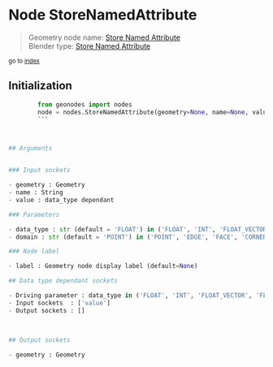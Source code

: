 
# Node StoreNamedAttribute

> Geometry node name: [Store Named Attribute](https://docs.blender.org/manual/en/latest/modeling/geometry_nodes/attribute/store_named_attribute.html)<br>
  Blender type: [Store Named Attribute](https://docs.blender.org/api/current/bpy.types.GeometryNodeStoreNamedAttribute.html)
  
<sub>go to [index](/docs/index.md)</sub>

## Initialization

```python
        from geonodes import nodes
        node = nodes.StoreNamedAttribute(geometry=None, name=None, value=None, data_type='FLOAT', domain='POINT', label=None)
        ```



## Arguments


### Input sockets

- geometry : Geometry
- name : String
- value : data_type dependant

### Parameters

- data_type : str (default = 'FLOAT') in ('FLOAT', 'INT', 'FLOAT_VECTOR', 'FLOAT_COLOR', 'BYTE_COLOR', 'BOOLEAN')
- domain : str (default = 'POINT') in ('POINT', 'EDGE', 'FACE', 'CORNER', 'CURVE', 'INSTANCE')

### Node label

- label : Geometry node display label (default=None)

## Data type dependant sockets

- Driving parameter : data_type in ('FLOAT', 'INT', 'FLOAT_VECTOR', 'FLOAT_COLOR', 'BYTE_COLOR', 'BOOLEAN')
- Input sockets  : ['value']
- Output sockets : []   
  
  

## Output sockets

- geometry : Geometry
